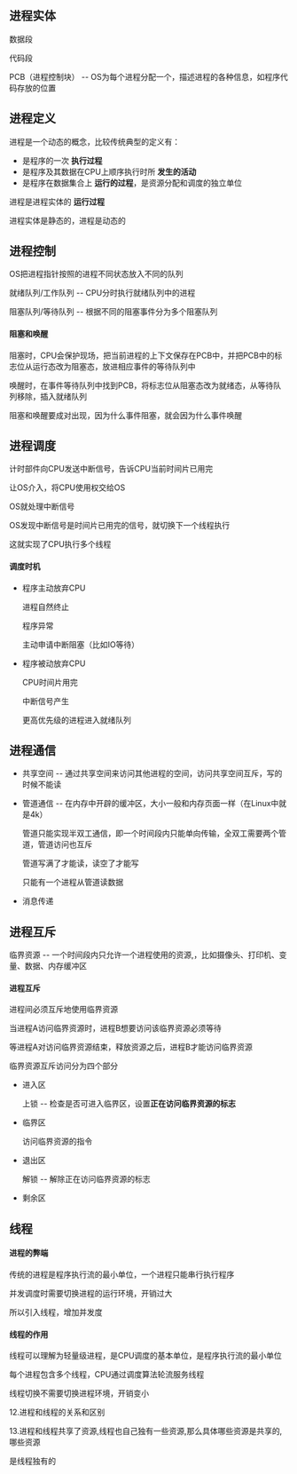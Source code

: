 ## 进程实体

数据段

代码段

PCB（进程控制块） -- OS为每个进程分配一个，描述进程的各种信息，如程序代码存放的位置







## 进程定义

进程是一个动态的概念，比较传统典型的定义有：

- 是程序的一次 **执行过程**
- 是程序及其数据在CPU上顺序执行时所 **发生的活动**
- 是程序在数据集合上 **运行的过程**，是资源分配和调度的独立单位

进程是进程实体的 **运行过程**

进程实体是静态的，进程是动态的







## 进程控制

OS把进程指针按照的进程不同状态放入不同的队列

就绪队列/工作队列 -- CPU分时执行就绪队列中的进程

阻塞队列/等待队列 -- 根据不同的阻塞事件分为多个阻塞队列



#### 阻塞和唤醒

阻塞时，CPU会保护现场，把当前进程的上下文保存在PCB中，并把PCB中的标志位从运行态改为阻塞态，放进相应事件的等待队列中

唤醒时，在事件等待队列中找到PCB，将标志位从阻塞态改为就绪态，从等待队列移除，插入就绪队列

阻塞和唤醒要成对出现，因为什么事件阻塞，就会因为什么事件唤醒







## 进程调度

计时部件向CPU发送中断信号，告诉CPU当前时间片已用完

让OS介入，将CPU使用权交给OS

OS就处理中断信号

OS发现中断信号是时间片已用完的信号，就切换下一个线程执行

这就实现了CPU执行多个线程



#### 调度时机

- 程序主动放弃CPU

  进程自然终止

  程序异常

  主动申请中断阻塞（比如IO等待）

- 程序被动放弃CPU

  CPU时间片用完

  中断信号产生
  
  更高优先级的进程进入就绪队列
  
  





## 进程通信

- 共享空间 -- 通过共享空间来访问其他进程的空间，访问共享空间互斥，写的时候不能读

- 管道通信 -- 在内存中开辟的缓冲区，大小一般和内存页面一样（在Linux中就是4k）

  管道只能实现半双工通信，即一个时间段内只能单向传输，全双工需要两个管道，管道访问也互斥

  管道写满了才能读，读空了才能写

  只能有一个进程从管道读数据

- 消息传递







## 进程互斥

临界资源 -- 一个时间段内只允许一个进程使用的资源,，比如摄像头、打印机、变量、数据、内存缓冲区



#### 进程互斥 

进程间必须互斥地使用临界资源

当进程A访问临界资源时，进程B想要访问该临界资源必须等待

等进程A对访问临界资源结束，释放资源之后，进程B才能访问临界资源

临界资源互斥访问分为四个部分

- 进入区

  上锁 -- 检查是否可进入临界区，设置**正在访问临界资源的标志**

- 临界区

  访问临界资源的指令

- 退出区

  解锁 -- 解除正在访问临界资源的标志

- 剩余区

 





## 线程

#### 进程的弊端

传统的进程是程序执行流的最小单位，一个进程只能串行执行程序

并发调度时需要切换进程的运行环境，开销过大

所以引入线程，增加并发度



#### 线程的作用

线程可以理解为轻量级进程，是CPU调度的基本单位，是程序执行流的最小单位

每个进程包含多个线程，CPU通过调度算法轮流服务线程

线程切换不需要切换进程环境，开销变小





 12.进程和线程的关系和区别 

 13.进程和线程共享了资源,线程也自己独有一些资源,那么具体哪些资源是共享的,哪些资源 

 是线程独有的 